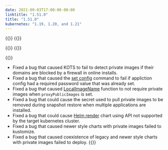 ```yaml
---
date: 2021-09-03T17:00:00-00:00
linktitle: "1.51.0"
title: "1.51.0"
kubernetes: "1.19, 1.20, and 1.21"
---
```


{{<features>}}
{{</features>}}

{{<changes>}}
{{</changes>}}

{{<fixes>}}
* Fixed a bug that caused KOTS to fail to detect private images if their domains are blocked by a firewall in online installs.
* Fixed a bug that caused the [set config](/kots-cli/set/config/) command to fail if appliction config had a required password value that was already set.
* Fixed a bug that caused [LocalImageName](/reference/template-functions/config-context/#localimagename) function to not require private images when `proxyPublicImages` is set.
* Fixed a bug that could cause the secret used to pull private images to be removed during snapshot restore when multiple applications are installed.
* Fixed a bug that could cause [Helm render](/vendor/helm/helm-processing/) chart using API not supported by the target kubernetes cluster.
* Fixed a bug that caused newer style charts with private images failed to kustomize.
* Fixed a bug that caused coexistence of legacy and newer style charts with private images failed to deploy.
{{</fixes>}}
